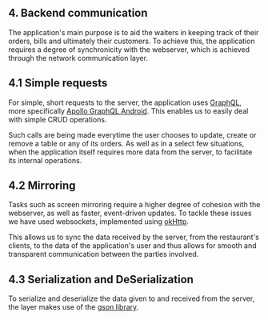 ## 4. Backend communication 
 
The application's main purpose is to aid the waiters in keeping track of their orders, bills and ultimately their customers. To achieve this, the application requires a degree of synchronicity with the webserver, which is achieved through the network communication layer.
 
## 4.1 Simple requests
 
For simple, short requests to the server, the application uses [GraphQL](https://graphql.org/), more specifically [Apollo GraphQL Android](https://www.apollographql.com/docs/android/). This enables us to easily deal with simple CRUD operations.
 
Such calls are being made everytime the user chooses to update, create or remove a table or any of its orders. As well as in a select few situations, when the application itself requires more data from the server, to facilitate its internal operations.
 
## 4.2 Mirroring
 
Tasks such as screen mirroring require a higher degree of cohesion with the webserver, as well as faster, event-driven updates. To tackle these issues we have used websockets, implemented using [okHttp](https://square.github.io/okhttp/). 
 
This allows us to sync the data received by the server, from the restaurant's clients, to the data of the application's user and thus allows for smooth and transparent communication between the parties involved.

## 4.3 Serialization and DeSerialization

To serialize and deserialize the data given to and received from the server, the layer makes use of the [gson library](https://github.com/google/gson).
